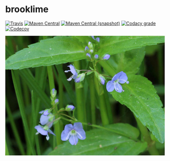 brooklime
===

[![Travis](https://img.shields.io/travis/io7m/brooklime.png?style=flat-square)](https://travis-ci.org/io7m/brooklime)
[![Maven Central](https://img.shields.io/maven-central/v/com.io7m.brooklime/com.io7m.brooklime.png?style=flat-square)](http://search.maven.org/#search%7Cga%7C1%7Cg%3A%22com.io7m.brooklime%22)
[![Maven Central (snapshot)](https://img.shields.io/nexus/s/https/oss.sonatype.org/com.io7m.brooklime/com.io7m.brooklime.svg?style=flat-square)](https://oss.sonatype.org/content/repositories/snapshots/com/io7m/brooklime/)
[![Codacy grade](https://img.shields.io/codacy/grade/10f4c49f3fd5479c94cb9dc106aa2c8d.png?style=flat-square)](https://www.codacy.com/app/github_79/brooklime)
[![Codecov](https://img.shields.io/codecov/c/github/io7m/brooklime.png?style=flat-square)](https://codecov.io/gh/io7m/brooklime)

![brooklime](./src/site/resources/brooklime.jpg?raw=true)

